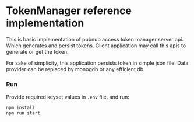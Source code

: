 # TokenManager reference implementation

This is basic implementation of pubnub access token manager server api. Which generates and persist tokens.
Client application may call this apis to generate or get the token.

For sake of simplicity, this application persists token in simple json file. Data provider can be replaced by monogdb or any efficient db.

### Run

Provide required keyset values in `.env` file. and run:

```bash
npm install
npm run start
```
